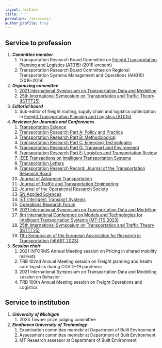 ```yaml
---
layout: archive
title: " "
permalink: /services/
author_profile: true
---
```



## Service to profession

1. ***Committee member***
     1. Transportation Research Board Committee on [Freight Transportation Planning and Logistics (AT015)](https://freightplanning.org/) (2016-present)
     2. Transportation Research Board Committee on Regional Transportation Systems Management and Operations (AHB10) (2016-2019)
2. ***Organizing committee***
     1. [2021 International Symposium on Transportation Data and Modelling](https://limos.engin.umich.edu/istdm2021/)
     2. [25th International Symposium on Transportation and Traffic Theory (ISTTT25)](https://limos.engin.umich.edu/isttt25/)
3. ***Editorial board***
     1. Sub-editor of freight routing, supply chain and logistics optimization in [Freight Transportation Planning and Logistics (AT015)](https://freightplanning.org/editorial-board/)
4. ***Reviewer for Journals and Conferences***
    1. [Transportation Science](https://pubsonline.informs.org/journal/trsc)
    2. [Transportation Research Part A: Policy and Practice](https://www.sciencedirect.com/journal/transportation-research-part-a-policy-and-practice)
    3. [Transportation Research Part B: Methodological](https://www.sciencedirect.com/journal/transportation-research-part-b-methodological)
    4. [Transportation Research Part C: Emerging Technologies](https://www.sciencedirect.com/journal/transportation-research-part-c-emerging-technologies)
    5. [Transportation Research Part D: Transport and Environment](https://www.sciencedirect.com/journal/transportation-research-part-d-transport-and-environment)
    6. [Transportation Research Part E: Logistics and Transportation Review](https://www.sciencedirect.com/journal/transportation-research-part-e-logistics-and-transportation-review)
    7. [IEEE Transactions on Intelligent Transportation Systems](https://ieeexplore.ieee.org/xpl/RecentIssue.jsp?punumber=6979)
    8. [Transportation Letters](https://www.tandfonline.com/journals/ytrl20)
    9. [Transportation Research Record: Journal of the Transportation Research Board](https://journals.sagepub.com/home/trr)
    10. [Journal of Advanced Transportation](https://www.hindawi.com/journals/jat/)
    11. [Journal of Traffic and Transportation Engineering](https://www.sciencedirect.com/journal/journal-of-traffic-and-transportation-engineering-english-edition)
    12. [Journal of the Operational Research Society](https://www.tandfonline.com/journals/tjor20)
    13. [SN Applied Sciences](https://www.springer.com/journal/42452?gclid=Cj0KCQjw2cWgBhDYARIsALggUhoS6CSmt1CieMpBuugmzQnvXxWKpcuGyD8Y--Hk1ipPVJYu_qkmIMcaAoVBEALw_wcB)
    14. [IET Intelligent Transport Systems](https://ietresearch.onlinelibrary.wiley.com/journal/17519578)
    15. [Operations Research Forum](https://www.springer.com/journal/43069)
    16. [2021 International Symposium on Transportation Data and Modelling](https://limos.engin.umich.edu/istdm2021/)
    17. [8th International Conference on Models and Technologies for Intelligent Transportation Systems (MT-ITS 2023)](https://mt-its2023.eurecom.fr/)
    18. [25th International Symposium on Transportation and Traffic Theory (ISTTT25)](https://limos.engin.umich.edu/isttt25/)
    19. [11th Symposium of the European Association for Research in Transportation (hEART 2023)](https://heart2023.org/)
5. ***Session chair***
    1. 2021 INFORMS Annual Meeting session on Pricing in shared mobility markets
    2. TRB 102nd Annual Meeting session on Freight planning and health care logistics during COVID-19 pandemic
    3. 2021 International Symposium on Transportation Data and Modelling session on Behavior
    4. TRB 100th Annual Meeting session on Freight Operations and Logistics

## Service to institution

1. ***University of Michigan***
    1. 2023 Towner prize judging committee
2. ***Eindhoven University of Technology***
    1. Examination committee memebr at Department of Built Environment
    2. Assessment committee memebr at Department of Built Environment
    3. MT Research assessor at Department of Built Environment  

